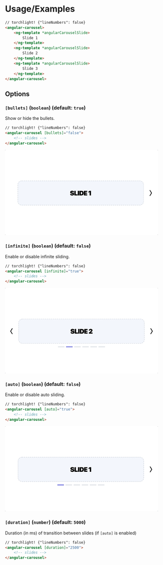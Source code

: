 # Usage/Examples

```html
// torchlight! {"lineNumbers": false}
<angular-carousel>
    <ng-template *angularCarouselSlide>
        Slide 1
    </ng-template>
    <ng-template *angularCarouselSlide>
        Slide 2
    </ng-template>
    <ng-template *angularCarouselSlide>
        Slide 3
    </ng-template>
</angular-carousel>
```

## Options

### `[bullets]` (`boolean`) (default: `true`)

Show or hide the bullets.

```html
// torchlight! {"lineNumbers": false}
<angular-carousel [bullets]="false">
    <!-- slides -->
</angular-carousel>
```

![No Bullets](art/bullets.gif)

### `[infinite]` (`boolean`) (default: `false`)

Enable or disable infinite sliding.

```html
// torchlight! {"lineNumbers": false}
<angular-carousel [infinite]="true">
    <!-- slides -->
</angular-carousel>
```

![Infinite](art/infinite.gif)

### `[auto]` (`boolean`) (default: `false`)

Enable or disable auto sliding.

```html
// torchlight! {"lineNumbers": false}
<angular-carousel [auto]="true">
    <!-- slides -->
</angular-carousel>
```

![Auto](art/auto.gif)

### `[duration]` (`number`) (default: `5000`)

Duration (in ms) of transition between slides (if `[auto]` is enabled)

```html
// torchlight! {"lineNumbers": false}
<angular-carousel [duration]="2500">
    <!-- slides -->
</angular-carousel>
```
